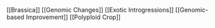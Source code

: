 [[Brassica]]
[[Genomic Changes]]
[[Exotic Introgressions]]
[[Genomic-based Improvement]]
[[Polyploid Crop]]
